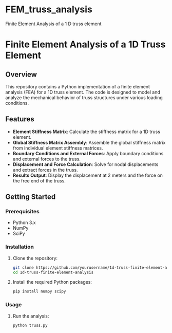 # FEM_truss_analysis
Finite Element Analysis of a 1 D truss element
# Finite Element Analysis of a 1D Truss Element

## Overview
This repository contains a Python implementation of a finite element analysis (FEA) for a 1D truss element. The code is designed to model and analyze the mechanical behavior of truss structures under various loading conditions.

## Features
- **Element Stiffness Matrix**: Calculate the stiffness matrix for a 1D truss element.
- **Global Stiffness Matrix Assembly**: Assemble the global stiffness matrix from individual element stiffness matrices.
- **Boundary Conditions and External Forces**: Apply boundary conditions and external forces to the truss.
- **Displacement and Force Calculation**: Solve for nodal displacements and extract forces in the truss.
- **Results Output**: Display the displacement at 2 meters and the force on the free end of the truss.

## Getting Started

### Prerequisites
- Python 3.x
- NumPy
- SciPy

### Installation
1. Clone the repository:
    ```bash
    git clone https://github.com/yourusername/1d-truss-finite-element-analysis.git
    cd 1d-truss-finite-element-analysis
    ```
2. Install the required Python packages:
    ```bash
    pip install numpy scipy
    ```

### Usage
1. Run the analysis:
    ```bash
    python truss.py
    ```